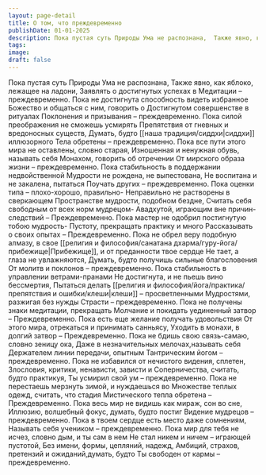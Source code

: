```yaml
---
layout: page-detail
title: О том, что преждевременно
publishDate: 01-01-2025
description: Пока пустая суть Природы Ума не распознана,  Также явно, как яблоко, лежащее на ладони,  Заявлять о достигнутых успехах в  Медитации – преждевременно.  Пока не достигнута способность видеть избранное  Божество и общаться с ним, говорить о  Достигнутом совершенстве в ритуалах  Поклонения и призывания – преждевременно...
tags:
image:
draft: false
---
```

Пока пустая суть Природы Ума не распознана,  Также явно, как яблоко, лежащее на ладони,  Заявлять о достигнутых успехах в  Медитации – преждевременно.  Пока не достигнута способность видеть избранное  Божество и общаться с ним, говорить о  Достигнутом совершенстве в ритуалах  Поклонения и призывания – преждевременно.  Пока силой преображения не сможешь усмирять  Препятствия от гневных и вредоносных существ,  Думать, будто [[наша традиция/сиддхи|сиддхи]] иллюзорного  Тела обретены – преждевременно.  Пока все пути этого мира не оставлены, словно старая,  Изношенная и ненужная обувь, называть себя  Монахом, говорить об отречении  От мирского образа жизни – преждевременно.  Пока стабильность в поддержании недвойственной  Мудрости не рождена, не выпестована,  Не воспитана и не закалена, пытаться  Поучать других – преждевременно.  Пока оценки типа – плохо-хорошо, правильно-  Неправильно не растворены в сверкающем  Пространстве мудрости, подобном бездне,  Считать себя свободным от всех норм мудрецом-  Авадхутой, играющим вне причин-следствий –  Преждевременно.  Пока мастер не одобрил постигнутую тобою мудрость-  Пустоту, прекращать практику и много  Рассказывать о своих опытах –  Преждевременно.  Пока не обрел веру подобную алмазу, в свое  [[религия и философия/санатана дхарма/гуру-йога/прибежище|Прибежище]], и от преданности твое сердце  Не тает, а глаза не увлажняются,  Думать, будто получишь сильные благословения  От молитв и поклонов – преждевременно.  Пока стабильность в управлении ветрами-пранами  Не достигнута, и не пьешь вино бессмертия,  Пытаться делать [[религия и философия/йога/практика/препятствия и ошибки/клеши|клеши]] – просветленными  Мудростями, разжигая без нужды  Страсти – преждевременно.  Пока не получены знаки медитации, прекращать  Молчание и покидать уединенный затвор –  Преждевременно.  Пока есть еще желание получать удовольствия  От этого мира, отрекаться и принимать санньясу,  Уходить в монахи, в долгий затвор –  Преждевременно.  Пока не бдишь свою связь-самаю, словно зеницу ока,  Даже в незначительных мелочах,называть себя  Держателем линии передачи, опытным  Тантрическим йогом – преждевременно.  Пока не избавился от нечистого видения, сплетен,  Злословия, критики, ненависти, зависти и  Соперничества, считать, будто практикуя,  Ты усмирил свой ум – преждевременно.  Пока не перестаешь мерзнуть зимой, и нуждаешься во  Множестве теплых одежд, считать, что стадия  Мистического тепла обретена –  Преждевременно.  Пока весь мир не видишь как мираж, сон во сне,  Иллюзию, волшебный фокус, думать, будто постиг  Видение мудрецов – преждевременно.  Пока в твоем сердце есть место даже сомнениям,  Называть себя учеником – преждевременно.  Пока мир для тебя не исчез, словно дым, и ты сам в нем  Не стал никем и ничем – играющей пустотой,  Без имени, формы, цепляний, надежд,  Амбиций, страхов, претензий и ожиданий,думать, будто  Ты свободен от кармы – преждевременно.
